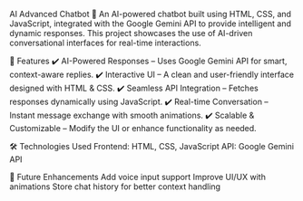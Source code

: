 AI Advanced Chatbot 🤖
An AI-powered chatbot built using HTML, CSS, and JavaScript, integrated with the Google Gemini API to provide intelligent and dynamic responses. This project showcases the use of AI-driven conversational interfaces for real-time interactions.

🚀 Features
✔️ AI-Powered Responses – Uses Google Gemini API for smart, context-aware replies.
✔️ Interactive UI – A clean and user-friendly interface designed with HTML & CSS.
✔️ Seamless API Integration – Fetches responses dynamically using JavaScript.
✔️ Real-time Conversation – Instant message exchange with smooth animations.
✔️ Scalable & Customizable – Modify the UI or enhance functionality as needed.

🛠 Technologies Used
Frontend: HTML, CSS, JavaScript
API: Google Gemini API

📌 Future Enhancements
Add voice input support
Improve UI/UX with animations
Store chat history for better context handling
